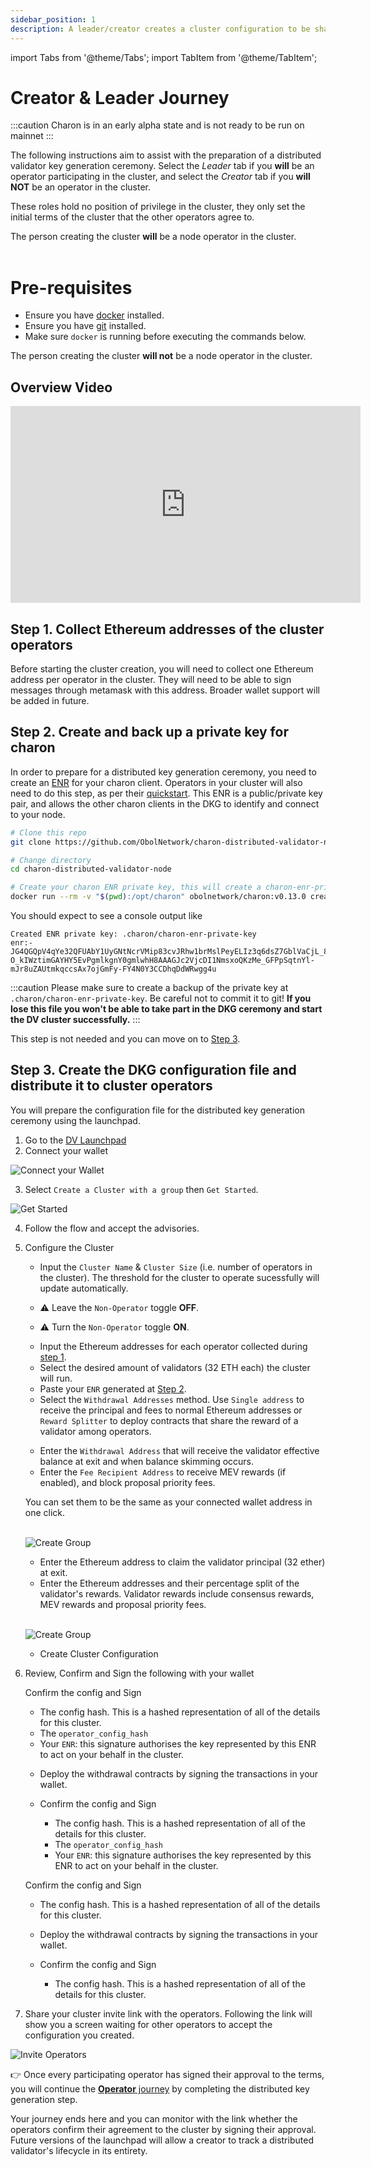 ```yaml
---
sidebar_position: 1
description: A leader/creator creates a cluster configuration to be shared with operators
---
```

import Tabs from '@theme/Tabs';
import TabItem from '@theme/TabItem';

# Creator & Leader Journey

:::caution
Charon is in an early alpha state and is not ready to be run on mainnet
:::

The following instructions aim to assist with the preparation of a distributed validator key generation ceremony. Select the *Leader* tab if you **will** be an operator participating in the cluster, and select the *Creator* tab if you **will NOT** be an operator in the cluster. 

These roles hold no position of privilege in the cluster, they only set the initial terms of the cluster that the other operators agree to. 

<Tabs groupId="leader-creator">
  <TabItem value="leader" label="Leader" default>
The person creating the cluster <b>will</b> be a node operator in the cluster.<br/><br/>
    <h1>Pre-requisites</h1>
    <ul>
      <li>Ensure you have <a href="https://docs.docker.com/engine/install/" target="_blank">docker</a> installed.</li>
      <li>Ensure you have <a href="https://git-scm.com/downloads" target="_blank">git</a> installed.</li>
      <li>Make sure <code>docker</code> is running before executing the commands below.</li>
    </ul>
  </TabItem>
  <TabItem value="creator" label="Creator">
    The person creating the cluster <b>will not</b> be a node operator in the cluster.
  </TabItem>
</Tabs>

## Overview Video

<p align="center"><iframe width="560" height="315" src="https://www.youtube.com/embed/OK6WE8te33Q" title="YouTube video player" frameborder="0" allow="accelerometer; autoplay; clipboard-write; encrypted-media; gyroscope; picture-in-picture" allowfullscreen></iframe></p>

## Step 1. Collect Ethereum addresses of the cluster operators
Before starting the cluster creation, you will need to collect one Ethereum address per operator in the cluster. They will need to be able to sign messages through metamask with this address. Broader wallet support will be added in future. 

## Step 2. Create and back up a private key for charon

<Tabs groupId="leader-creator">
  <TabItem value="leader" label="Leader" default>

In order to prepare for a distributed key generation ceremony, you need to create an [ENR](docs/int/faq/errors.mdx#enrs-keys) for your charon client. Operators in your cluster will also need to do this step, as per their [quickstart](./quickstart-group-operator#step-2-create-and-back-up-a-private-key-for-charon). This ENR is a public/private key pair, and allows the other charon clients in the DKG to identify and connect to your node.

```sh
# Clone this repo
git clone https://github.com/ObolNetwork/charon-distributed-validator-node.git

# Change directory
cd charon-distributed-validator-node

# Create your charon ENR private key, this will create a charon-enr-private-key file in the .charon directory
docker run --rm -v "$(pwd):/opt/charon" obolnetwork/charon:v0.13.0 create enr
```

You should expect to see a console output like

    Created ENR private key: .charon/charon-enr-private-key
    enr:-JG4QGQpV4qYe32QFUAbY1UyGNtNcrVMip83cvJRhw1brMslPeyELIz3q6dsZ7GblVaCjL_8FKQhF6Syg-O_kIWztimGAYHY5EvPgmlkgnY0gmlwhH8AAAGJc2VjcDI1NmsxoQKzMe_GFPpSqtnYl-mJr8uZAUtmkqccsAx7ojGmFy-FY4N0Y3CCDhqDdWRwgg4u

:::caution
Please make sure to create a backup of the private key at `.charon/charon-enr-private-key`. Be careful not to commit it to git! **If you lose this file you won't be able to take part in the DKG ceremony and start the DV cluster successfully.**
:::
</TabItem>
<TabItem value="creator" label="Creator">

This step is not needed and you can move on to [Step 3](#step-3-create-the-dkg-configuration-file-and-distribute-it-to-cluster-operators).

</TabItem>
</Tabs>

## Step 3. Create the DKG configuration file and distribute it to cluster operators

You will prepare the configuration file for the distributed key generation ceremony using the launchpad.

1. Go to the [DV Launchpad](https://bia.launchpad.obol.tech) 
2. Connect your wallet

  ![Connect your Wallet](/img/Guide01.png)

3. Select `Create a Cluster with a group` then `Get Started`.

  ![Get Started](/img/Guide02.png)

4. Follow the flow and accept the advisories.
5. Configure the Cluster 
    - Input the `Cluster Name` & `Cluster Size` (i.e. number of operators in the cluster). The threshold for the cluster to operate sucessfully will update automatically.
    
    <Tabs groupId="leader-creator">
      <TabItem value="leader" label="Leader" default>
    <ul><li>
    
    ⚠️ Leave the `Non-Operator` toggle <b>OFF</b>.
    
    </li></ul>
      </TabItem>
      <TabItem value="creator" label="Creator">
    <ul><li>
    
    ⚠️ Turn the `Non-Operator` toggle <b>ON</b>.
    
    </li></ul>
      </TabItem>
    </Tabs>

    - Input the Ethereum addresses for each operator collected during [step 1](#step-1-collect-ethereum-addresses-of-the-cluster-operators).
    - Select the desired amount of validators (32 ETH each) the cluster will run.
    - Paste your `ENR` generated at [Step 2](#step-2-create-and-back-up-a-private-key-for-charon).
    - Select the `Withdrawal Addresses` method. Use `Single address` to receive the principal and fees to normal Ethereum addresses or `Reward Splitter` to deploy contracts that share the reward of a validator among operators.
    <Tabs groupId="withdrawl-method">
      <TabItem value="single" label="Single Address">
      <ul>
      <li>Enter the <code>Withdrawal Address</code> that will receive the validator effective balance at exit and when balance skimming occurs.</li>
      <li>Enter the <code>Fee Recipient Address</code> to receive MEV rewards (if enabled), and block proposal priority fees.</li></ul>
      
      You can set them to be the same as your connected wallet address in one click.
      <br /><br />

      ![Create Group](/img/Guide03.png)

      </TabItem>
      <TabItem value="splitter" label="Reward Splitter">
      <ul>
      <li>Enter the Ethereum address to claim the validator principal (32 ether) at exit.</li>
      <li>Enter the Ethereum addresses and their percentage split of the validator's rewards. Validator rewards include consensus rewards, MEV rewards and proposal priority fees.</li></ul><br />

      ![Create Group](/img/Guide03-splitter.png)

      </TabItem>
    </Tabs>

    - Create Cluster Configuration



6. Review, Confirm and Sign the following with your wallet

<Tabs groupId="leader-creator">
  <TabItem value="leader" label="Leader" default>
    <ul>
    <Tabs groupId="withdrawl-method">
    <TabItem value="single" label="Single Address">
    Confirm the config and Sign
    <ul>
    <li>The config hash. This is a hashed representation of all of the details for this cluster.</li>
    <li>The <code>operator_config_hash</code></li>
    <li>Your <code>ENR</code>: this signature authorises the key represented by this ENR to act on your behalf in the cluster.</li>
    </ul>
    </TabItem>
    <TabItem value="splitter" label="Reward Splitter">
    <ul><li>Deploy the withdrawal contracts by signing the transactions in your wallet.</li></ul>
    <ul><li>Confirm the config and Sign</li></ul>
    <ul><ul>
    <li>The config hash. This is a hashed representation of all of the details for this cluster.</li>
    <li>The <code>operator_config_hash</code></li>
    <li>Your <code>ENR</code>: this signature authorises the key represented by this ENR to act on your behalf in the cluster.</li>
    </ul></ul>
    </TabItem></Tabs></ul>

  </TabItem>
  <TabItem value="creator" label="Creator">
    <ul>
    <Tabs groupId="withdrawl-method">
    <TabItem value="single" label="Single Address">
    Confirm the config and Sign
    <ul><li>The config hash. This is a hashed representation of all of the details for this cluster.</li></ul>
    </TabItem>
    <TabItem value="splitter" label="Reward Splitter">
    <ul><li>Deploy the withdrawal contracts by signing the transactions in your wallet.</li></ul>
    <ul><li>Confirm the config and Sign</li></ul>
    <ul><ul>
    <li>The config hash. This is a hashed representation of all of the details for this cluster.</li>
    </ul></ul>
    </TabItem></Tabs></ul>
  </TabItem>
</Tabs>

7. Share your cluster invite link with the operators. Following the link will show you a screen waiting for other operators to accept the configuration you created.

  ![Invite Operators](/img/Guide04.png)

<Tabs groupId="leader-creator">
  <TabItem value="leader" label="Leader" default>

   👉 Once every participating operator has signed their approval to the terms, you will continue the [**Operator** journey](./quickstart-group-operator#step-3-run-the-dkg) by completing the distributed key generation step.
  </TabItem>
  <TabItem value="creator" label="Creator">

   Your journey ends here and you can monitor with the link whether the operators confirm their agreement to the cluster by signing their approval. Future versions of the launchpad will allow a creator to track a distributed validator's lifecycle in its entirety.
  </TabItem>
</Tabs>